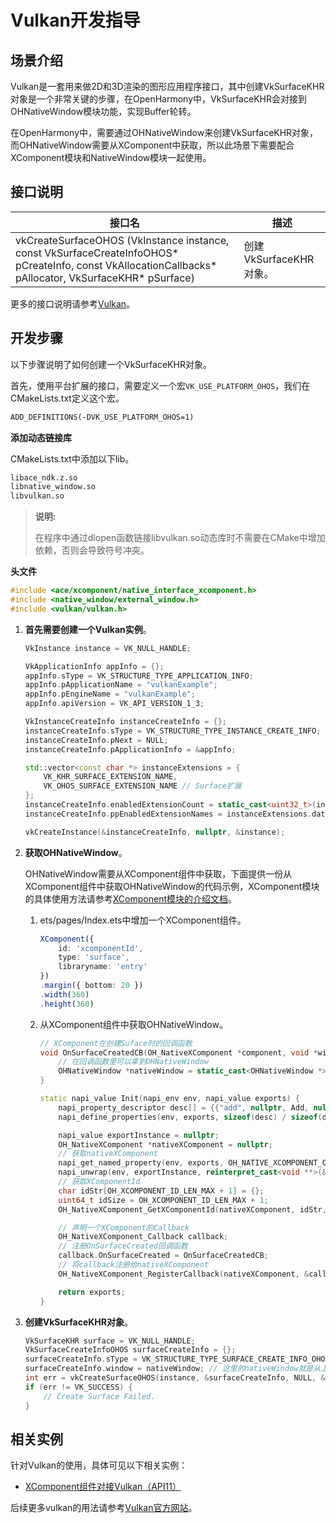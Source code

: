 # Vulkan开发指导

<!--Kit: ArkGraphics 2D-->
<!--Subsystem: Graphic-->
<!--Owner: @andrew1993-->
<!--Designer: @ext4FAT1-->
<!--Tester: @nobuggers-->
<!--Adviser: @ge-yafang-->

## 场景介绍

Vulkan是一套用来做2D和3D渲染的图形应用程序接口，其中创建VkSurfaceKHR对象是一个非常关键的步骤，在OpenHarmony中，VkSurfaceKHR会对接到OHNativeWindow模块功能，实现Buffer轮转。

在OpenHarmony中，需要通过OHNativeWindow来创建VkSurfaceKHR对象，而OHNativeWindow需要从XComponent中获取，所以此场景下需要配合XComponent模块和NativeWindow模块一起使用。

## 接口说明

| 接口名                                                       | 描述                   |
| ------------------------------------------------------------ | ---------------------- |
| vkCreateSurfaceOHOS (VkInstance instance, const VkSurfaceCreateInfoOHOS\* pCreateInfo, const VkAllocationCallbacks\* pAllocator, VkSurfaceKHR\* pSurface) | 创建VkSurfaceKHR对象。 |

更多的接口说明请参考[Vulkan](vulkan.md)。

## 开发步骤

以下步骤说明了如何创建一个VkSurfaceKHR对象。

首先，使用平台扩展的接口，需要定义一个宏`VK_USE_PLATFORM_OHOS`，我们在CMakeLists.txt定义这个宏。

```txt
ADD_DEFINITIONS(-DVK_USE_PLATFORM_OHOS=1)
```

**添加动态链接库**

CMakeLists.txt中添加以下lib。

```txt
libace_ndk.z.so
libnative_window.so
libvulkan.so
```

> **说明:**
>
> 在程序中通过dlopen函数链接libvulkan.so动态库时不需要在CMake中增加依赖，否则会导致符号冲突。

**头文件**

```c++
#include <ace/xcomponent/native_interface_xcomponent.h>
#include <native_window/external_window.h>
#include <vulkan/vulkan.h>
```

1. **首先需要创建一个Vulkan实例**。

   ```c++
   VkInstance instance = VK_NULL_HANDLE;
   
   VkApplicationInfo appInfo = {};
   appInfo.sType = VK_STRUCTURE_TYPE_APPLICATION_INFO;
   appInfo.pApplicationName = "vulkanExample";
   appInfo.pEngineName = "vulkanExample";
   appInfo.apiVersion = VK_API_VERSION_1_3;
   
   VkInstanceCreateInfo instanceCreateInfo = {};
   instanceCreateInfo.sType = VK_STRUCTURE_TYPE_INSTANCE_CREATE_INFO;
   instanceCreateInfo.pNext = NULL;
   instanceCreateInfo.pApplicationInfo = &appInfo;
   
   std::vector<const char *> instanceExtensions = {
       VK_KHR_SURFACE_EXTENSION_NAME,
       VK_OHOS_SURFACE_EXTENSION_NAME // Surface扩展
   };
   instanceCreateInfo.enabledExtensionCount = static_cast<uint32_t>(instanceExtensions.size());
   instanceCreateInfo.ppEnabledExtensionNames = instanceExtensions.data();
   
   vkCreateInstance(&instanceCreateInfo, nullptr, &instance);
   ```

2. **获取OHNativeWindow**。

   OHNativeWindow需要从XComponent组件中获取，下面提供一份从XComponent组件中获取OHNativeWindow的代码示例，XComponent模块的具体使用方法请参考[XComponent模块的介绍文档](../../ui/napi-xcomponent-guidelines.md)。

   1. ets/pages/Index.ets中增加一个XComponent组件。

      ```ts
      XComponent({
          id: 'xcomponentId',
          type: 'surface',
          libraryname: 'entry'
      })
      .margin({ bottom: 20 })
      .width(360)
      .height(360)
      ```

   2. 从XComponent组件中获取OHNativeWindow。

      ```c++
      // XComponent在创建Suface时的回调函数
      void OnSurfaceCreatedCB(OH_NativeXComponent *component, void *window) {
          // 在回调函数里可以拿到OHNativeWindow
          OHNativeWindow *nativeWindow = static_cast<OHNativeWindow *>(window);
      }
      
      static napi_value Init(napi_env env, napi_value exports) {
          napi_property_descriptor desc[] = {{"add", nullptr, Add, nullptr, nullptr, nullptr, napi_default, nullptr}};
          napi_define_properties(env, exports, sizeof(desc) / sizeof(desc[0]), desc);
      
          napi_value exportInstance = nullptr;
          OH_NativeXComponent *nativeXComponent = nullptr;
          // 获取nativeXComponent
          napi_get_named_property(env, exports, OH_NATIVE_XCOMPONENT_OBJ, &exportInstance);
          napi_unwrap(env, exportInstance, reinterpret_cast<void **>(&nativeXComponent));
          // 获取XComponentId
          char idStr[OH_XCOMPONENT_ID_LEN_MAX + 1] = {};
          uint64_t idSize = OH_XCOMPONENT_ID_LEN_MAX + 1;
          OH_NativeXComponent_GetXComponentId(nativeXComponent, idStr, &idSize);
      
          // 声明一个XComponent的Callback
          OH_NativeXComponent_Callback callback;
          // 注册OnSurfaceCreated回调函数
          callback.OnSurfaceCreated = OnSurfaceCreatedCB;
          // 将callback注册给nativeXComponent
          OH_NativeXComponent_RegisterCallback(nativeXComponent, &callback);
      
          return exports;
      }
      ```

3. **创建VkSurfaceKHR对象**。

   ```c++
   VkSurfaceKHR surface = VK_NULL_HANDLE;
   VkSurfaceCreateInfoOHOS surfaceCreateInfo = {};
   surfaceCreateInfo.sType = VK_STRUCTURE_TYPE_SURFACE_CREATE_INFO_OHOS;
   surfaceCreateInfo.window = nativeWindow; // 这里的nativeWindow就是从上一步骤OnSurfaceCreatedCB回调函数中拿到的
   int err = vkCreateSurfaceOHOS(instance, &surfaceCreateInfo, NULL, &surface);
   if (err != VK_SUCCESS) {
       // Create Surface Failed.
   }
   ```

## 相关实例

针对Vulkan的使用，具体可见以下相关实例：

- [XComponent组件对接Vulkan（API11）](https://gitcode.com/openharmony/applications_app_samples/tree/master/code/BasicFeature/Native/NdkVulkan)

后续更多vulkan的用法请参考[Vulkan官方网站](https://www.vulkan.org/)。